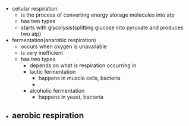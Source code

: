 - cellular respiration
	- is the process of converting energy storage molecules into atp
	- has two types
	- starts with glycolysis(splitting glucose into pyruvate and produces two atp)
- fermentation(anarobic respiration)
	- occurs when oxygen is unavailable
	- is very inefficient
	- has two types
		- depends on what is respiration occurring in
		- lactic fermentation
			- happens in muscle cells, bacteria
			-
		- alcoholic fermentation
			- happens in yeast, bacteria
- aerobic respiration
	-